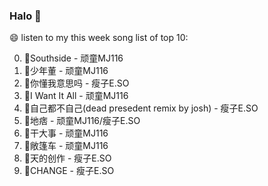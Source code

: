 

### Halo 👋

😄 listen to my this week song list of top 10:

0. 🌈Southside - 顽童MJ116
1. 🌈少年董  - 顽童MJ116
2. 🌈你懂我意思吗 - 瘦子E.SO
3. 🌈I Want It All - 顽童MJ116
4. 🌈自己都不自己(dead presedent remix by josh) - 瘦子E.SO
5. 🌈地痞 - 顽童MJ116/瘦子E.SO
6. 🌈干大事  - 顽童MJ116
7. 🌈敞篷车 - 顽童MJ116
8. 🌈天的创作 - 瘦子E.SO
9. 🌈CHANGE - 瘦子E.SO

